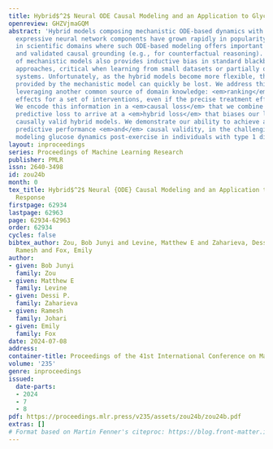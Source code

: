 ```yaml
---
title: Hybrid$^2$ Neural ODE Causal Modeling and an Application to Glycemic Response
openreview: GHZVjmaGQM
abstract: 'Hybrid models composing mechanistic ODE-based dynamics with flexible and
  expressive neural network components have grown rapidly in popularity, especially
  in scientific domains where such ODE-based modeling offers important interpretability
  and validated causal grounding (e.g., for counterfactual reasoning). The incorporation
  of mechanistic models also provides inductive bias in standard blackbox modeling
  approaches, critical when learning from small datasets or partially observed, complex
  systems. Unfortunately, as the hybrid models become more flexible, the causal grounding
  provided by the mechanistic model can quickly be lost. We address this problem by
  leveraging another common source of domain knowledge: <em>ranking</em> of treatment
  effects for a set of interventions, even if the precise treatment effect is unknown.
  We encode this information in a <em>causal loss</em> that we combine with the standard
  predictive loss to arrive at a <em>hybrid loss</em> that biases our learning towards
  causally valid hybrid models. We demonstrate our ability to achieve a win-win, state-of-the-art
  predictive performance <em>and</em> causal validity, in the challenging task of
  modeling glucose dynamics post-exercise in individuals with type 1 diabetes.'
layout: inproceedings
series: Proceedings of Machine Learning Research
publisher: PMLR
issn: 2640-3498
id: zou24b
month: 0
tex_title: Hybrid$^2$ Neural {ODE} Causal Modeling and an Application to Glycemic
  Response
firstpage: 62934
lastpage: 62963
page: 62934-62963
order: 62934
cycles: false
bibtex_author: Zou, Bob Junyi and Levine, Matthew E and Zaharieva, Dessi P. and Johari,
  Ramesh and Fox, Emily
author:
- given: Bob Junyi
  family: Zou
- given: Matthew E
  family: Levine
- given: Dessi P.
  family: Zaharieva
- given: Ramesh
  family: Johari
- given: Emily
  family: Fox
date: 2024-07-08
address:
container-title: Proceedings of the 41st International Conference on Machine Learning
volume: '235'
genre: inproceedings
issued:
  date-parts:
  - 2024
  - 7
  - 8
pdf: https://proceedings.mlr.press/v235/assets/zou24b/zou24b.pdf
extras: []
# Format based on Martin Fenner's citeproc: https://blog.front-matter.io/posts/citeproc-yaml-for-bibliographies/
---
```

